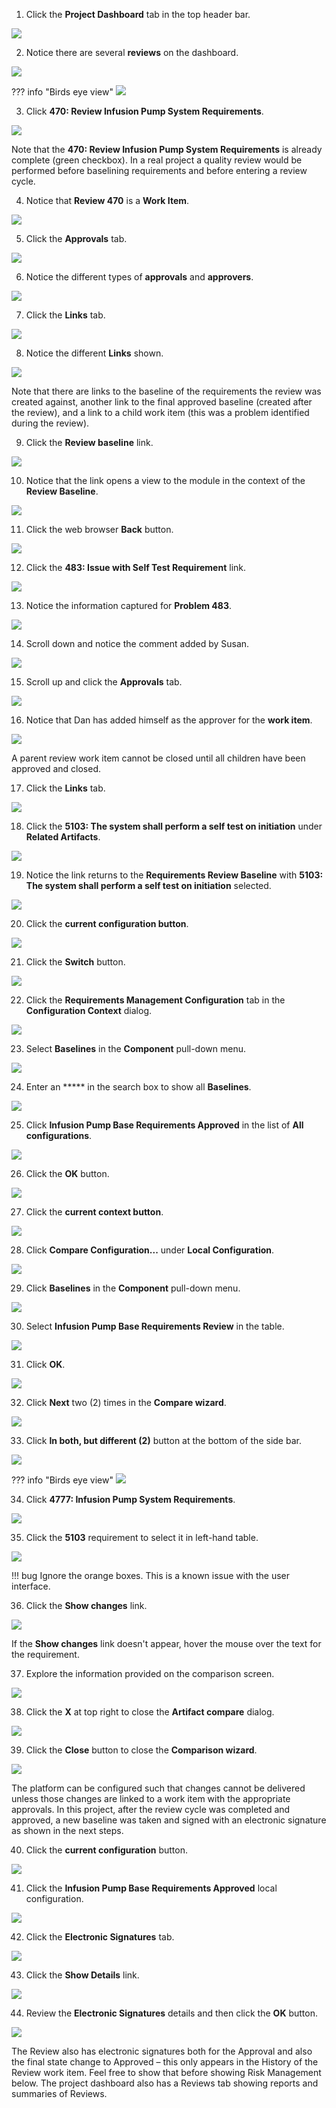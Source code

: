 1. Click the **Project Dashboard** tab in the top header bar.

![](_attachments/PD-headerbar.png)

2. Notice there are several **reviews** on the dashboard.

![](_attachments/PD-Reviews.png)

??? info "Birds eye view"
    ![](_attachments/PD-Reviews-BEV.png)

3. Click **470: Review Infusion Pump System Requirements**.

![](_attachments/PD-Reviews-470.png)

Note that the **470: Review Infusion Pump System Requirements** is already complete (green checkbox). In a real project a quality review would be performed before baselining requirements and before entering a review cycle.

4. Notice that **Review 470** is a **Work Item**.

![](_attachments/Req470-WorkItem.png)

5. Click the **Approvals** tab.

![](_attachments/Req470-WorkItemApprovalsClick.png)

6. Notice the different types of **approvals** and **approvers**.

![](_attachments/Req470-WorkItemApprovals.png)

7. Click the **Links** tab.

![](_attachments/Req470-WorkItemLinksClick.png)

8. Notice the different **Links** shown.

![](_attachments/Req470-WorkItemLinks.png)

Note that there are links to the baseline of the requirements the review was created against, another link to the final approved baseline (created after the review), and a link to a child work item (this was a problem identified during the review).

9. Click the **Review baseline** link.

![](_attachments/Req470-ClickReviewBaseline.png)

10. Notice that the link opens a view to the module in the context of the **Review Baseline**.

![](_attachments/Req470-ReviewBaseline.png)

11. Click the web browser **Back** button.

![](_attachments/Req470-BrowserBackButton.png)

12. Click the **483: Issue with Self Test Requirement** link.

![](_attachments/Req470-ClickIssue.png)

13. Notice the information captured for **Problem 483**.

![](_attachments/Problem483-top.png)

14. Scroll down and notice the comment added by Susan.

![](_attachments/Problem483-bottom.png)

15. Scroll up and click the **Approvals** tab.

![](_attachments/Problem483-topApprovalTab.png)

16.  Notice that Dan has added himself as the approver for the **work item**.

![](_attachments/Problem483-ApprovalTab.png)

A parent review work item cannot be closed until all children have been approved and closed.

17. Click the **Links** tab.

![](_attachments/Problem483-ApprovalTabLinks.png)

18. Click the **5103: The system shall perform a self test on initiation** under **Related Artifacts**.

![](_attachments/Problem483-Links-RelatedArtifacts.png)

19. Notice the link returns to the **Requirements Review Baseline** with **5103: The system shall perform a self test on initiation** selected.

![](_attachments/Problem483-RequirementsReview.png)

20. Click the **current configuration button**.

![](_attachments/CurrentConfig-Review.png)

21. Click the **Switch** button.

![](_attachments/CurrentConfig-ReviewSwitchButton.png)

22. Click the **Requirements Management Configuration** tab in the **Configuration Context** dialog.

![](_attachments/SwitchDialog1.png)

23. Select **Baselines** in the **Component** pull-down menu.

![](_attachments/SwitchDialog2.png)

24. Enter an ***** in the search box to show all **Baselines**.

![](_attachments/SwitchDialog3.png)

25. Click **Infusion Pump Base Requirements Approved** in the list of **All configurations**.

![](_attachments/SwitchDialog4.png)

26. Click the **OK** button.

![](_attachments/SwitchDialog5.png)

27. Click the **current context button**.

![](_attachments/CurrentConfig-Review.png)

28. Click **Compare Configuration...** under **Local Configuration**.

![](_attachments/CurrentConfig-Review-CompareOption.png)

29. Click **Baselines** in the **Component** pull-down menu.

![](_attachments/CompareDialog1.png)

30. Select **Infusion Pump Base Requirements Review** in the table.

![](_attachments/CompareDialog2.png)

31. Click **OK**.

![](_attachments/CompareDialog3.png)

32. Click **Next** two (2) times in the **Compare wizard**.

![](_attachments/CompareWizard-1.png)

33. Click **In both, but different (2)** button at the bottom of the side bar.

![](_attachments/InBoth.png)

??? info "Birds eye view"
    ![](_attachments/InBoth-BEV.png)

34. Click **4777: Infusion Pump System Requirements**.

![](_attachments/InBothReport.png)

35. Click the **5103** requirement to select it in left-hand table.

![](_attachments/InBothReportTable.png)

!!! bug
    Ignore the orange boxes. This is a known issue with the user interface.

36. Click the **Show changes** link.

![](_attachments/ShowChanges.png)

If the **Show changes** link doesn't appear, hover the mouse over the text for the requirement.

37. Explore the information provided on the comparison screen.

![](_attachments/ArtifactComparison.png)

38. Click the **X** at top right to close the **Artifact compare** dialog.

![](_attachments/ArtifactComparisonClose.png)

39. Click the **Close** button to close the **Comparison wizard**.

![](_attachments/ComparisonWizardClose.png)

The platform can be configured such that changes cannot be delivered unless those changes are linked to a work item with the appropriate approvals. In this project, after the review cycle was completed and approved, a new baseline was taken and signed with an electronic signature as shown in the next steps.

40. Click the **current configuration** button.

![](_attachments/CurrentConfig-Signature.png)

41. Click the **Infusion Pump Base Requirements Approved** local configuration.

![](_attachments/CurrentConfig-SignatureSelect.png)

42. Click the **Electronic Signatures** tab.

![](_attachments/Baseline-ESig-Description.png)

43. Click the **Show Details** link.

![](_attachments/Baseline-ESig-Summary.png)

44. Review the **Electronic Signatures** details and then click the **OK** button.

![](_attachments/Baseline-ESig-Details.png)

The Review also has electronic signatures both for the Approval and also the final state change to Approved – this only appears in the History of the Review work item. Feel free to show that before showing Risk Management below. The project dashboard also has a Reviews tab showing reports and summaries of Reviews.
